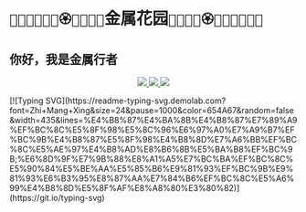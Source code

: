 # `🪻🌷🌼🌻🌺🌹🏵️🪷💮🌸💐`金属花园`💐🌸💮🪷🏵️🌹🌺🌻🌼🌷🪻`
## 你好，我是金属行者
<p align="center">
    <a title="Github Total Stars" target="_blank" href="https://github.com/blinkfox">
        <img src="https://img.shields.io/github/stars/blinkfox.svg?logo=star&label=Total%20Stars&color=success" />
    </a>
    <a title="Github Followers" target="_blank" href="https://github.com/blinkfox">
        <img src="https://img.shields.io/badge/dynamic/json?label=GitHub&suffix=%20followers&query=%24.data.totalSubs&url=https%3A%2F%2Fapi.spencerwoo.com%2Fsubstats%2F%3Fsource%3Dgithub%26queryKey%3Dblinkfox&color=blue&logo=github&longCache=true" />
    </a>
    <a title="My Blog Site" target="_blank" href="https://blinkfox.github.io/">
        <img src="https://img.shields.io/badge/%E5%8D%9A%E5%AE%A2%20(blog)-blinkfox.github.io-orange" />
    </a>
</p>
[![Typing SVG](https://readme-typing-svg.demolab.com?font=Zhi+Mang+Xing&size=24&pause=1000&color=654A67&random=false&width=435&lines=%E4%B8%87%E4%BA%8B%E4%B8%87%E7%89%A9%EF%BC%8C%E5%8F%98%E5%8C%96%E6%97%A0%E7%A9%B7%EF%BC%9B%E4%B8%87%E5%8F%98%E4%B8%8D%E7%A6%BB%EF%BC%8C%E5%AE%97%E4%B8%AD%E8%B6%8B%E5%BA%B8%EF%BC%9B;%E6%8D%9F%E7%9B%88%E8%A1%A5%E7%BC%BA%EF%BC%8C%E5%90%84%E5%BE%AA%E5%85%B6%E9%81%93%EF%BC%9B%E9%81%93%E6%B3%95%E8%87%AA%E7%84%B6%EF%BC%8C%E5%A6%99%E4%B8%8D%E5%8F%AF%E8%A8%80%E3%80%82)](https://git.io/typing-svg)
<!--
**adinlead/adinlead** is a ✨ _special_ ✨ repository because its `README.md` (this file) appears on your GitHub profile.

Here are some ideas to get you started:

- 🔭 I’m currently working on ...
- 🌱 I’m currently learning ...
- 👯 I’m looking to collaborate on ...
- 🤔 I’m looking for help with ...
- 💬 Ask me about ...
- 📫 How to reach me: ...
- 😄 Pronouns: ...
- ⚡ Fun fact: ...
-->
